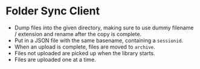 # Folder Sync Client

- Dump files into the given directory, making sure to use dummy filename / extension and rename after the copy is complete.
- Put in a JSON file with the same basename, containing a `sessionid`.
- When an upload is complete, files are moved to `archive`.
- Files not uploaded are picked up when the library starts.
- Files are uploaded one at a time.
